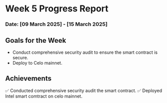 # Week 5 Progress Report 

### Date: [09 March 2025] - [15 March 2025]

## **Goals for the Week**  

- Conduct comprehensive security audit to ensure the smart contract is secure.
- Deploy to Celo mainnet.

## **Achievements**  
✅ Conducted comprehensive security audit the smart contract.
✅ Deployed Intel smart comtract on celo mainnet.